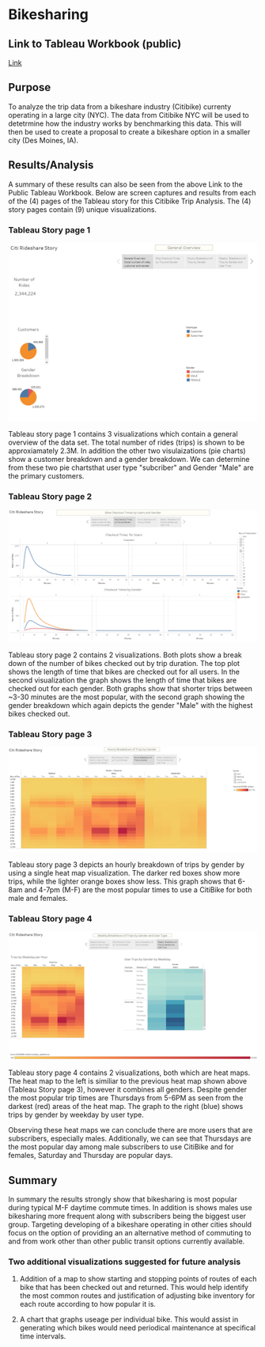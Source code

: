 # Bikesharing

## Link to Tableau Workbook (public)

[Link](https://public.tableau.com/views/Citibike_Challenge_TripAnalysis/CitiRideshareStory?:language=en-US&:display_count=n&:origin=viz_share_link)

## Purpose

To analyze the trip data from a bikeshare industry (Citibike) currenty operating in a large city (NYC). The data from Citibike NYC will be used to detetrmine how the industry works by benchmarking this data. This will then be used to create a proposal to create a bikeshare option in a smaller city (Des Moines, IA).

## Results/Analysis

A summary of these results can also be seen from the above Link to the Public Tableau Workbook. Below are screen captures and results from each of the (4) pages of the Tableau story for this Citibike Trip Analysis. The (4) story pages contain (9) unique visualizations.


### Tableau Story page 1

![general overview](https://github.com/y2k600f4/bikesharing/blob/main/general%20overview.PNG)

Tableau story page 1 contains 3 visualizations which contain a general overview of the data set. The total number of rides (trips) is shown to be approxiamately 2.3M. In addition the other two visulaizations (pie charts) show a customer breakdown and a gender breakdown. We can determine from these two pie chartsthat user type "subcriber" and Gender "Male" are the primary customers.

### Tableau Story page 2

![bike checkout times by trip and gender](https://github.com/y2k600f4/bikesharing/blob/main/bike%20checkout%20times%20by%20trip%20and%20gender.PNG)

Tableau story page 2 contains 2 visualizations. Both plots show a break down of the number of bikes checked out by trip duration. The top plot shows the length of time that bikes are checked out for all users. In the second visualization the graph shows the length of time that bikes are checked out for each gender. Both graphs show that shorter trips between ~3-30 minutes are the most popular, with the second graph showing the gender breakdown which again depicts the gender "Male" with the highest bikes checked out.

### Tableau Story page 3

![hourly breakdown of trips by gender](https://github.com/y2k600f4/bikesharing/blob/main/hourly%20breakdown%20of%20trips%20by%20gender.PNG)

Tableau story page 3 depicts an hourly breakdown of trips by gender by using a single heat map visualization. The darker red boxes show more trips, while the lighter orange boxes show less. This graph shows that 6-8am and 4-7pm  (M-F) are the most popular times to use a CitiBike for both male and females.

### Tableau Story page 4

![weekly breakdown of trips by gender and user type](https://github.com/y2k600f4/bikesharing/blob/main/weekly%20breakdown%20of%20trips%20by%20gender%20and%20user%20type.PNG)

Tableau story page 4 contains 2 visualizations, both which are heat maps. The heat map to the left is similiar to the previous heat map shown above (Tableau Story page 3), however it combines all genders. Despite gender the most popular trip times are Thursdays from 5-6PM as seen from the darkest (red) areas of the heat map. The graph to the right (blue) shows trips by gender by weekday by user type. 

Observing these heat maps we can conclude there are more users that are subscribers, especially males. Additionally, we can see that Thursdays are the most popular day among male subscribers to use CitiBike and for females, Saturday and Thursday are popular days.



## Summary

In summary the results strongly show  that bikesharing is most popular during typical M-F daytime commute times. In addition is shows males use bikesharing more frequent along with subscribers being the biggest user group. Targeting developing of a bikeshare  operating in other cities should focus on the option of providing an an alternative method of commuting to and from work other than other public transit options currently available.

### Two additional visualizations suggested for future analysis

1. Addition of a map to show starting and stopping  points of routes of each bike that has been checked out and returned. This would help identify the most common routes and justification of adjusting bike inventory for each route according to how popular it is.

2. A chart that graphs useage per individual bike. This would assist in generating which bikes would need periodical maintenance at specifical time intervals.











